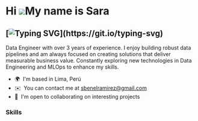 Hi ![](https://user-images.githubusercontent.com/18350557/176309783-0785949b-9127-417c-8b55-ab5a4333674e.gif)My name is Sara 
==================================================================================================================================

[![Typing SVG](https://readme-typing-svg.herokuapp.com/?lines=Data+engineer;)](https://git.io/typing-svg)
----------------------------

Data Engineer with over 3 years of experience. I enjoy building robust data pipelines and am always focused on creating solutions that deliver measurable business value. Constantly exploring new technologies in Data Engineering and MLOps to enhance my skills.

*   🌍  I'm based in Lima, Perú
*   ✉️  You can contact me at [sbenelramirez@gmail.com](mailto:sbenelramirez@gmail.com)
*   🤝  I'm open to collaborating on interesting projects

### Skills


